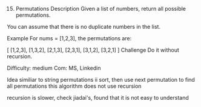 15. Permutations
Description
Given a list of numbers, return all possible permutations.

You can assume that there is no duplicate numbers in the list.

Example
For nums = [1,2,3], the permutations are:

[
  [1,2,3],
  [1,3,2],
  [2,1,3],
  [2,3,1],
  [3,1,2],
  [3,2,1]
]
Challenge
Do it without recursion.

Difficulty: medium
Com: MS, Linkedin

Idea similiar to string permutations ii 
sort, then use next permutation to find all permutations
this algorithm does not use recursion

recursion is slower, check jiadai's, found that it is not easy to understand
